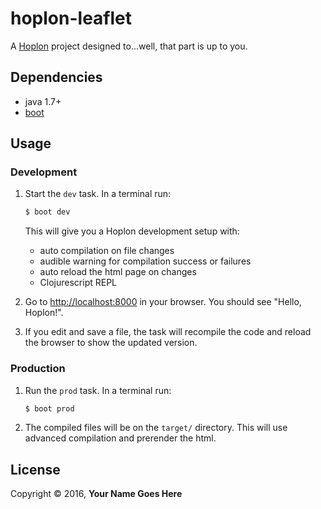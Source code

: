 # hoplon-leaflet

A [Hoplon][3] project designed to...well, that part is up to you.

## Dependencies

- java 1.7+
- [boot][1]

## Usage
### Development
1. Start the `dev` task. In a terminal run:
    ```bash
    $ boot dev
    ```
    This will give you a  Hoplon development setup with:
    - auto compilation on file changes
    - audible warning for compilation success or failures
    - auto reload the html page on changes
    - Clojurescript REPL

2. Go to [http://localhost:8000][2] in your browser. You should see "Hello, Hoplon!".

3. If you edit and save a file, the task will recompile the code and reload the
   browser to show the updated version.

### Production
1. Run the `prod` task. In a terminal run:
    ```bash
    $ boot prod
    ```

2. The compiled files will be on the `target/` directory. This will use
   advanced compilation and prerender the html.

## License

Copyright © 2016, **Your Name Goes Here**

[1]: http://boot-clj.com
[2]: http://localhost:8000
[3]: http://hoplon.io
